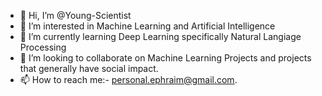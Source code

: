 - 👋 Hi, I’m @Young-Scientist
- 👀 I’m interested in Machine Learning and Artificial Intelligence
- 🌱 I’m currently learning Deep Learning specifically Natural Langiage Processing
- 💞️ I’m looking to collaborate on Machine Learning Projects and projects that generally have social impact.
- 📫 How to reach me:- personal.ephraim@gmail.com.

<!---
Young-Scientist/Young-Scientist is a ✨ special ✨ repository because its `README.md` (this file) appears on your GitHub profile.
You can click the Preview link to take a look at your changes.
--->
